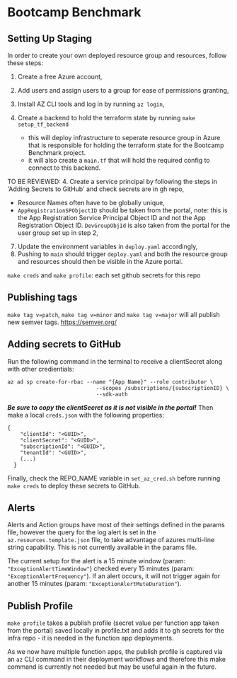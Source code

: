 # Bootcamp Benchmark

## Setting Up Staging

In order to create your own deployed resource group and resources, follow these steps:

1. Create a free Azure account,
2. Add users and assign users to a group for ease of permissions granting,
3. Install AZ CLI tools and log in by running `az login`,
4. Create a backend to hold the terraform state by running `make setup_tf_backend`

   - this will deploy infrastructure to seperate resource group in Azure that is responsible for holding the terraform state for the Bootcamp Benchmark project.
   - it will also create a `main.tf` that will hold the required config to connect to this backend.

TO BE REVIEWED: 4. Create a service principal by following the steps in 'Adding Secrets to GitHub' and check secrets are in gh repo,

- Resource Names often have to be globally unique,
- `AppRegistrationSPObjectID` should be taken from the portal, note: this is the App Registration Service Principal Object ID and not the App Registration Object ID.
  `DevGroupObjId` is also taken from the portal for the user group set up in step 2,

7. Update the environment variables in `deploy.yaml` accordingly,
8. Pushing to `main` should trigger `deploy.yaml` and both the resource group and resources should then be visible in the Azure portal.

`make creds` and `make profile`: each set github secrets for this repo

## Publishing tags

`make tag v=patch`, `make tag v=minor` and `make tag v=major` will all publish new semver tags.
https://semver.org/

## Adding secrets to GitHub

Run the following command in the terminal to receive a clientSecret along with other credientials:

```
az ad sp create-for-rbac --name "{App Name}" --role contributor \
                            --scopes /subscriptions/{subscriptionID} \
                            --sdk-auth

```

**_Be sure to copy the clientSecret as it is not visible in the portal!_** Then make a local `creds.json` with the following properties:

```
{
    "clientId": "<GUID>",
    "clientSecret": "<GUID>",
    "subscriptionId": "<GUID>",
    "tenantId": "<GUID>",
    (...)
  }
```

Finally, check the REPO_NAME variable in `set_az_cred.sh` before running `make creds` to deploy these secrets to GitHub.

## Alerts

Alerts and Action groups have most of their settings defined in the params file, however the query for the log alert is set in the `az.resources.template.json` file, to take advantage of azures multi-line string capability. This is not currently available in the params file.

The current setup for the alert is a 15 minute window (param: `"ExceptionAlertTimeWindow"`) checked every 15 minutes (param: `"ExceptionAlertFrequency"`). If an alert occurs, it will not trigger again for another 15 minutes (param: `"ExceptionAlertMuteDuration"`).

## Publish Profile

`make profile` takes a publish profile (secret value per function app taken from the portal) saved locally in profile.txt and adds it to gh secrets for the infra repo - it is needed in the function app deployments.

As we now have multiple function apps, the publish profile is captured via an `az` CLI command in their deployment workflows and therefore this make command is currently not needed but may be useful again in the future.
